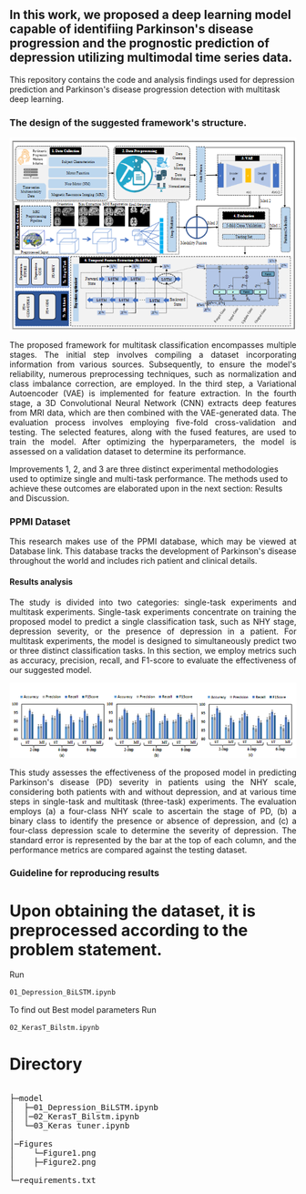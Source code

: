 In this work, we proposed a deep learning model capable of identifiing Parkinson's disease progression and the prognostic prediction of depression utilizing multimodal time series data.
-------------
This repository contains the code and analysis findings used for depression prediction and Parkinson's disease progression detection with multitask deep learning.



### The design of the suggested framework's structure.

<div align="center">
  
![Alt text](Figures/figure2.png "framework")  
  
</div>

<p align="justify">
The proposed framework for multitask classification encompasses multiple stages. The initial step involves compiling a dataset incorporating information from various sources. Subsequently, to ensure the model's reliability, numerous preprocessing techniques, such as normalization and class imbalance correction, are employed. In the third step, a Variational Autoencoder (VAE) is implemented for feature extraction. In the fourth stage, a 3D Convolutional Neural Network (CNN) extracts deep features from MRI data, which are then combined with the VAE-generated data. The evaluation process involves employing five-fold cross-validation and testing. The selected features, along with the fused features, are used to train the model. After optimizing the hyperparameters, the model is assessed on a validation dataset to determine its performance.
</p>

Improvements 1, 2, and 3 are three distinct experimental methodologies used to optimize single and multi-task performance. The methods used to achieve these outcomes are elaborated upon in the next section: Results and Discussion.




### PPMI Dataset 
<p align="justify">
This research makes use of the PPMI database, which may be viewed at Database link. This database tracks the development of Parkinson's disease throughout the world and includes rich patient and clinical details.
</p>

#### Results analysis
<p align="justify">
The study is divided into two categories: single-task experiments and multitask experiments. Single-task experiments concentrate on training the proposed model to predict a single classification task, such as NHY stage, depression severity, or the presence of depression in a patient. For multitask experiments, the model is designed to simultaneously predict two or three distinct classification tasks. In this section, we employ metrics such as accuracy, precision, recall, and F1-score to evaluate the effectiveness of our suggested model.
</p>
<div align="center">
  
![Alt text](Figures/figure1.png "Results")  

</div>
<p align="justify">
This study assesses the effectiveness of the proposed model in predicting Parkinson's disease (PD) severity in patients using the NHY scale, considering both patients with and without depression, and at various time steps in single-task and multitask (three-task) experiments. The evaluation employs (a) a four-class NHY scale to ascertain the stage of PD, (b) a binary class to identify the presence or absence of depression, and (c) a four-class depression scale to determine the severity of depression. The standard error is represented by the bar at the top of each column, and the performance metrics are compared against the testing dataset.
</p>

### Guideline for reproducing results 

# Upon obtaining the dataset, it is preprocessed according to the problem statement.

Run 
```bash
01_Depression_BiLSTM.ipynb 
```
To find out Best model parameters 
Run
```bash
02_KerasT_Bilstm.ipynb    
```
# Directory
<pre>

├─model
│  ├─01_Depression_BiLSTM.ipynb
│  │─02_KerasT_Bilstm.ipynb      
│  └─03_Keras tuner.ipynb 
│          
│─Figures
│    └─Figure1.png
│    ├─Figure2.png
│   
└─requirements.txt
</pre>
